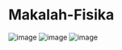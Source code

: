 # Makalah-Fisika 
![image](https://github.com/user-attachments/assets/b99bac4c-7e40-4a75-932e-d05ad894a779)
![image](https://github.com/user-attachments/assets/18317290-f18f-4fa9-add0-f536b7d65666)
![image](https://github.com/user-attachments/assets/a95bd788-d633-4e55-a7ab-75cbb2f592fc)

